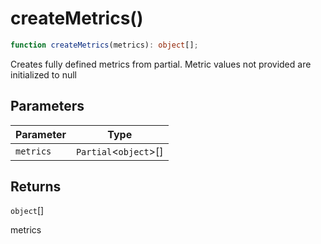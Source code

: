 # createMetrics()

```ts
function createMetrics(metrics): object[];
```

Creates fully defined metrics from partial. Metric values not provided are initialized to null

## Parameters

| Parameter | Type                    |
| --------- | ----------------------- |
| `metrics` | `Partial`\<`object`\>[] |

## Returns

`object`[]

metrics
